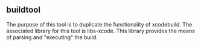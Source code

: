 buildtool
--
The purpose of this tool is to duplicate the functionality of xcodebuild.
The associated library for this tool is libs-xcode.   This library provides
the means of parsing and "executing" the build.